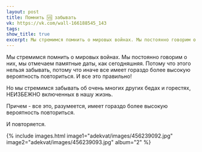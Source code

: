 ```yaml
---
layout: post
title: Помнить 🆚 забывать
vk: https://vk.com/wall-166188545_143
tags: 
show_title: true
excerpt: Мы стремимся помнить о мировых войнах. Мы постоянно говорим о них, мы отмечаем памятные даты, как сегодняшняя. Потому что этого нельзя забывать, потому что иначе все имеет гораздо более высокую вероятность повториться. И все это правильно!
---
```

Мы стремимся помнить о мировых войнах. Мы постоянно говорим о них, мы отмечаем памятные даты, как сегодняшняя. Потому что этого нельзя забывать, потому что иначе все имеет гораздо более высокую вероятность повториться. И все это правильно! 

Но мы стремимся забывать об очень многих других бедах и горестях, НЕИЗБЕЖНО включенных в нашу жизнь. 

Причем - все это, разумеется, имеет гораздо более высокую вероятность повториться. 

И повторяется.

{% include images.html image1="adekvat/images/456239092.jpg" image2="adekvat/images/456239093.jpg" album="2" %}